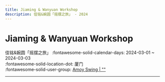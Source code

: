 ```yaml
---
title: Jiaming & Wanyuan Workshop
description: 佳铭&婉圆「摇摆之旅」 - 2024
---
```


# Jiaming & Wanyuan Workshop 

佳铭&婉圆「摇摆之旅」
:fontawesome-solid-calendar-days: 2024-03-01 ~ 2024-03-03  
:fontawesome-solid-location-dot: 厦门  
:fontawesome-solid-user-group: [Amoy Swing | ""](https://swing.kids/zh_CN/amoy-swing)  

---
